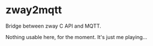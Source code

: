 # zway2mqtt
Bridge between zway C API and MQTT.

Nothing usable here, for the moment. It's just me playing...
